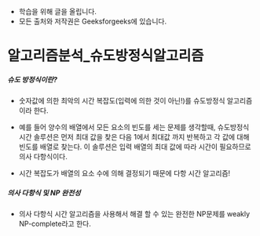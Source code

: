 - 학습을 위해 글을 올립니다.
- 모든 출처와 저작권은 Geeksforgeeks에 있습니다.

[^출처]: https://www.geeksforgeeks.org/



# 알고리즘분석_슈도방정식알고리즘

##### 슈도 방정식이란?

- 숫자값에 의한 최악의 시간 복잡도(입력에 의한 것이 아닌!)를 슈도방정식 알고리즘이라 한다.

- 예를 들어 양수의 배열에서 모든 요소의 빈도를 세는 문제를 생각할때, 슈도방정식 시간 솔루션은 먼저 최대 값을 찾은 다음 1에서 최대값 까지 반복하고 각 값에 대해 빈도를 배열로 찾는다. 이 솔루션은 입력 배열의 최대 값에 따라 시간이 필요하므로 의사 다항식이다.
- 시간 복잡도가 배열의 요소 수에 의해 결정되기 때문에 다항 시간 알고리즘!



##### 의사 다항식 및 NP 완전성

- 의사 다항식 시간 알고리즘을 사용해서 해결 할 수 있는 완전한 NP문제를 weakly NP-complete라고 한다.